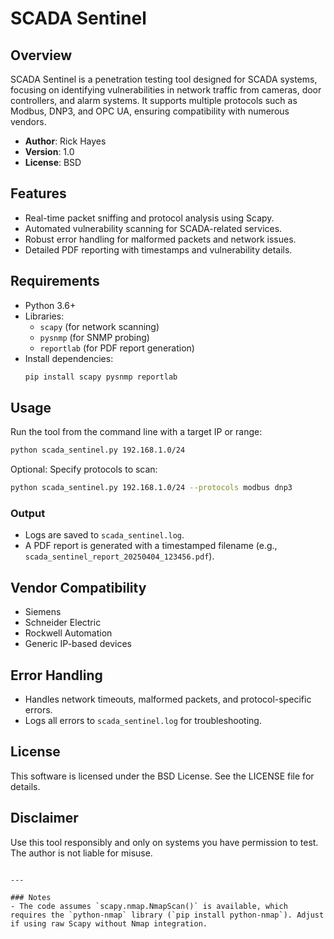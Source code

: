 # SCADA Sentinel

## Overview
SCADA Sentinel is a penetration testing tool designed for SCADA systems, focusing on identifying vulnerabilities in network traffic from cameras, door controllers, and alarm systems. It supports multiple protocols such as Modbus, DNP3, and OPC UA, ensuring compatibility with numerous vendors.

- **Author**: Rick Hayes
- **Version**: 1.0
- **License**: BSD

## Features
- Real-time packet sniffing and protocol analysis using Scapy.
- Automated vulnerability scanning for SCADA-related services.
- Robust error handling for malformed packets and network issues.
- Detailed PDF reporting with timestamps and vulnerability details.

## Requirements
- Python 3.6+
- Libraries:
  - `scapy` (for network scanning)
  - `pysnmp` (for SNMP probing)
  - `reportlab` (for PDF report generation)
- Install dependencies:
  ```bash
  pip install scapy pysnmp reportlab
  ```

## Usage
Run the tool from the command line with a target IP or range:
```bash
python scada_sentinel.py 192.168.1.0/24
```
Optional: Specify protocols to scan:
```bash
python scada_sentinel.py 192.168.1.0/24 --protocols modbus dnp3
```

### Output
- Logs are saved to `scada_sentinel.log`.
- A PDF report is generated with a timestamped filename (e.g., `scada_sentinel_report_20250404_123456.pdf`).

## Vendor Compatibility
- Siemens
- Schneider Electric
- Rockwell Automation
- Generic IP-based devices

## Error Handling
- Handles network timeouts, malformed packets, and protocol-specific errors.
- Logs all errors to `scada_sentinel.log` for troubleshooting.

## License
This software is licensed under the BSD License. See the LICENSE file for details.

## Disclaimer
Use this tool responsibly and only on systems you have permission to test. The author is not liable for misuse.
```

---

### Notes
- The code assumes `scapy.nmap.NmapScan()` is available, which requires the `python-nmap` library (`pip install python-nmap`). Adjust if using raw Scapy without Nmap integration.
